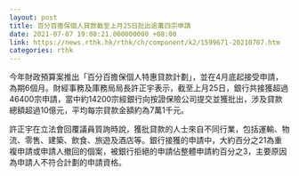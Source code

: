 ```yaml
---
layout: post
title: 百分百擔保個人貸款截至上月25日批出逾萬四宗申請
date: 2021-07-07 19:08:21.000000000 +08:00
link: https://news.rthk.hk/rthk/ch/component/k2/1599671-20210707.htm
categories: rthk
---
```


今年財政預算案推出「百分百擔保個人特惠貸款計劃」，並在4月底起接受申請，為期6個月。財經事務及庫務局局長許正宇表示，截至上月25日，銀行共接獲超過46400宗申請，當中約14200宗經銀行向按證保險公司提交並獲批出，涉及貸款總額超過10億元，平均每宗貸款金額約為7萬1千元。

許正宇在立法會回覆議員質詢時說，獲批貸款的人士來自不同行業，包括運輸、物流、零售、建築、飲食、旅遊及酒店等。銀行接獲的申請中，大約百分之21為重複申請或申請人撤回的個案，被銀行拒絕的申請佔整體申請約百分之3，主要原因為申請人不符合計劃的申請資格。
